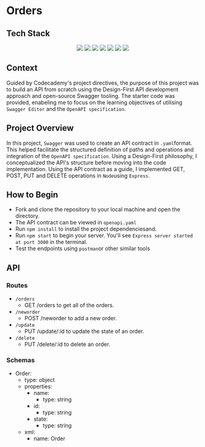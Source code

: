 # Orders

## Tech Stack

<div align="center">
  <img src="https://img.shields.io/badge/Swagger-85EA2D.svg?style=for-the-badge&logo=Swagger&logoColor=black" />
  <img src="https://img.shields.io/badge/OpenAPI%20Initiative-6BA539.svg?style=for-the-badge&logo=OpenAPI-Initiative&logoColor=white" />
  <img src="https://img.shields.io/badge/Node.js-339933.svg?style=for-the-badge&logo=nodedotjs&logoColor=white" />
  <img src="https://img.shields.io/badge/Nodemon-76D04B.svg?style=for-the-badge&logo=Nodemon&logoColor=white" />
  <img src="https://img.shields.io/badge/Express-000000.svg?style=for-the-badge&logo=Express&logoColor=white" />
  <img src="https://img.shields.io/badge/JavaScript-F7DF1E.svg?style=for-the-badge&logo=JavaScript&logoColor=black" />
  <img src="https://img.shields.io/badge/GitHub-181717.svg?style=for-the-badge&logo=GitHub&logoColor=white" />
</div> 

## Context

Guided by Codecademy's project directives, the purpose of this project was to build an API from scratch using the Design-First API development approach and open-source Swagger tooling. The starter code was provided, enabeling me to focus on the learning objectives of utilising `Swagger Editor` and the `OpenAPI specification`. 

## Project Overview
 
In this project, `Swagger` was used to create an API contract in `.yaml`format. This helped facilitate the structured definition of paths and operations and integration of the `OpenAPI specification`. Using a Design-First philosophy, I conceptualized the API's structure before moving into the code implementation. Using the API contract as a guide, I implemented GET, POST, PUT and DELETE operations in `Node`using `Express`.

## How to Begin

- Fork and clone the repository to your local machine and open the directory.  
- The API contract can be viewed in `openapi.yaml`
- Run `npm install` to install the project dependenciesand. 
- Run `npm start` to begin your server. You'll see `Express server started at port 3000` in the terminal. 
- Test the endpoints using `postman`or other similar tools

## API

### Routes

- `/orders`
  - GET /orders to get all of the orders.
- `/neworder`
  - POST /neworder to add a new order.
- `/update`
  - PUT /update/:id to update the state of an order.
- `/delete`
  - PUT /delete/:id to delete an order.
 
### Schemas

  - Order:
    - type: object
    - properties:
      - name:
        - type: string
      - id:
        - type: string
      - state:
        - type: string
    - xml:
      - name: Order